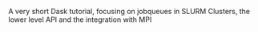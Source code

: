 A very short Dask tutorial, focusing on jobqueues in SLURM Clusters, the lower level API and the integration with MPI